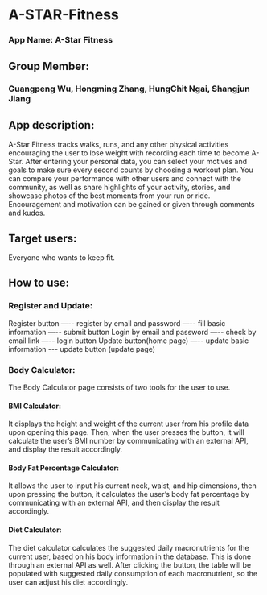 # A-STAR-Fitness

### App Name: A-Star Fitness

## Group Member:
### Guangpeng Wu, Hongming Zhang, HungChit Ngai, Shangjun Jiang

## App description:
A-Star Fitness tracks walks, runs, and any other physical activities encouraging the user
to lose weight with recording each time to become A-Star. After entering your personal
data, you can select your motives and goals to make sure every second counts by
choosing a workout plan.
You can compare your performance with other users and connect with the community, as
well as share highlights of your activity, stories, and showcase photos of the best
moments from your run or ride. Encouragement and motivation can be gained or given
through comments and kudos.


## Target users:
Everyone who wants to keep fit.

## How to use:

### Register and Update:
Register button —-- register by email and password —-- fill basic information —-- submit button
Login by email and password —-- check by email link —-- login button
Update button(home page) —-- update basic information --- update button (update page)


### Body Calculator:
The Body Calculator page consists of two tools for the user to use.

#### BMI Calculator: 
It displays the height and weight of the current user from his profile data upon opening this page. Then, when the user presses the button, it will calculate the user’s BMI number by communicating with an external API, and display the result accordingly.

#### Body Fat Percentage Calculator: 
It allows the user to input his current neck, waist, and hip dimensions, then upon pressing the button, it calculates the user’s body fat percentage by communicating with an external API, and then display the result accordingly.

#### Diet Calculator:
The diet calculator calculates the suggested daily macronutrients for the current user, based on his body information in the database. This is done through an external API as well. After clicking the button, the table will be populated with suggested daily consumption of each macronutrient, so the user can adjust his diet accordingly.
